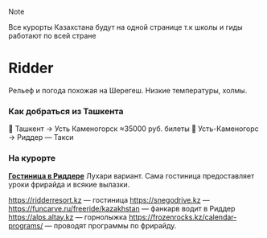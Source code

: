 
> [!note]
> Все курорты Казахстана будут на одной странице т.к школы и гиды работают по всей стране


# Ridder 
Рельеф и погода похожая на Шерегеш. Низкие температуры, холмы.
### Как добраться из Ташкента
🛫 Ташкент → Усть Каменогорск ≈35000 руб. билеты
🚕 Усть-Каменогорс → Риддер — Такси

### На курорте

**[Гостиница в Риддере](https://ridderresort.kz)**
Лухари вариант. Сама гостиница предоставляет уроки фрирайда и всякие вылазки. 


https://ridderresort.kz — гостиница
https://snegodrive.kz — 
https://funcarve.ru/freeride/kazakhstan — фанкарв водит в Риддер
https://alps.altay.kz — горнолыжка
https://frozenrocks.kz/calendar-programs/ — проводят программы по фрирайду. 

